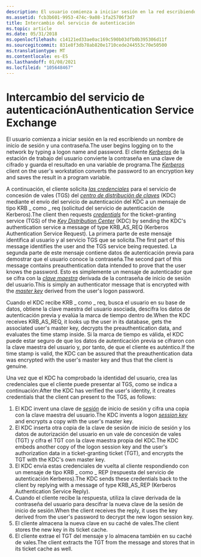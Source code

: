 ```yaml
---
description: El usuario comienza a iniciar sesión en la red escribiendo un nombre de inicio de sesión y una contraseña. El cliente Kerberos de la estación de trabajo del usuario convierte la contraseña en una clave de cifrado y guarda el resultado en una variable de programa.
ms.assetid: fcb3b601-9953-474c-9a08-1fa25706f3d7
title: Intercambio del servicio de autenticación
ms.topic: article
ms.date: 05/31/2018
ms.openlocfilehash: c14121ed33ae0ac169c590b03dfb0b395306d11f
ms.sourcegitcommit: 831e8f3db78ab820e1710cede244553c70e50500
ms.translationtype: MT
ms.contentlocale: es-ES
ms.lasthandoff: 01/08/2021
ms.locfileid: "105648467"
---
```

# <a name="authentication-service-exchange"></a><span data-ttu-id="efa10-104">Intercambio del servicio de autenticación</span><span class="sxs-lookup"><span data-stu-id="efa10-104">Authentication Service Exchange</span></span>

<span data-ttu-id="efa10-105">El usuario comienza a iniciar sesión en la red escribiendo un nombre de inicio de sesión y una contraseña.</span><span class="sxs-lookup"><span data-stu-id="efa10-105">The user begins logging on to the network by typing a logon name and password.</span></span> <span data-ttu-id="efa10-106">El cliente [*Kerberos*](/windows/desktop/SecGloss/k-gly) de la estación de trabajo del usuario convierte la contraseña en una clave de cifrado y guarda el resultado en una variable de programa.</span><span class="sxs-lookup"><span data-stu-id="efa10-106">The [*Kerberos*](/windows/desktop/SecGloss/k-gly) client on the user's workstation converts the password to an encryption key and saves the result in a program variable.</span></span>

<span data-ttu-id="efa10-107">A continuación, el cliente solicita [*las credenciales*](/windows/desktop/SecGloss/c-gly) para el servicio de concesión de vales (TGS) del [*centro de distribución de claves*](/windows/desktop/SecGloss/k-gly) (KDC) mediante el envío del servicio de autenticación del KDC a un mensaje de tipo KRB \_ como \_ req (solicitud del servicio de autenticación de Kerberos).</span><span class="sxs-lookup"><span data-stu-id="efa10-107">The client then requests [*credentials*](/windows/desktop/SecGloss/c-gly) for the ticket-granting service (TGS) of the [*Key Distribution Center*](/windows/desktop/SecGloss/k-gly) (KDC) by sending the KDC's authentication service a message of type KRB\_AS\_REQ (Kerberos Authentication Service Request).</span></span> <span data-ttu-id="efa10-108">La primera parte de este mensaje identifica al usuario y al servicio TGS que se solicita.</span><span class="sxs-lookup"><span data-stu-id="efa10-108">The first part of this message identifies the user and the TGS service being requested.</span></span> <span data-ttu-id="efa10-109">La segunda parte de este mensaje contiene datos de autenticación previa para demostrar que el usuario conoce la contraseña.</span><span class="sxs-lookup"><span data-stu-id="efa10-109">The second part of this message contains preauthentication data intended to prove that the user knows the password.</span></span> <span data-ttu-id="efa10-110">Esto es simplemente un mensaje de autenticador que se cifra con la [*clave maestra*](/windows/desktop/SecGloss/m-gly) derivada de la contraseña de inicio de sesión del usuario.</span><span class="sxs-lookup"><span data-stu-id="efa10-110">This is simply an authenticator message that is encrypted with the [*master key*](/windows/desktop/SecGloss/m-gly) derived from the user's logon password.</span></span>

<span data-ttu-id="efa10-111">Cuando el KDC recibe KRB \_ como \_ req, busca el usuario en su base de datos, obtiene la clave maestra del usuario asociada, descifra los datos de autenticación previa y evalúa la marca de tiempo dentro de.</span><span class="sxs-lookup"><span data-stu-id="efa10-111">When the KDC receives KRB\_AS\_REQ, it looks up the user in its database, gets the associated user's master key, decrypts the preauthentication data, and evaluates the time stamp inside.</span></span> <span data-ttu-id="efa10-112">Si la marca de tiempo es válida, el KDC puede estar seguro de que los datos de autenticación previa se cifraron con la clave maestra del usuario y, por tanto, de que el cliente es auténtico.</span><span class="sxs-lookup"><span data-stu-id="efa10-112">If the time stamp is valid, the KDC can be assured that the preauthentication data was encrypted with the user's master key and thus that the client is genuine.</span></span>

<span data-ttu-id="efa10-113">Una vez que el KDC ha comprobado la identidad del usuario, crea las credenciales que el cliente puede presentar al TGS, como se indica a continuación:</span><span class="sxs-lookup"><span data-stu-id="efa10-113">After the KDC has verified the user's identity, it creates credentials that the client can present to the TGS, as follows:</span></span>

1.  <span data-ttu-id="efa10-114">El KDC invent una clave de [*sesión*](/windows/desktop/SecGloss/s-gly) de inicio de sesión y cifra una copia con la clave maestra del usuario.</span><span class="sxs-lookup"><span data-stu-id="efa10-114">The KDC invents a logon [*session key*](/windows/desktop/SecGloss/s-gly) and encrypts a copy with the user's master key.</span></span>
2.  <span data-ttu-id="efa10-115">El KDC inserta otra copia de la clave de sesión de inicio de sesión y los datos de autorización del usuario en un vale de concesión de vales (TGT) y cifra el TGT con la clave maestra propia del KDC.</span><span class="sxs-lookup"><span data-stu-id="efa10-115">The KDC embeds another copy of the logon session key and the user's authorization data in a ticket-granting ticket (TGT), and encrypts the TGT with the KDC's own master key.</span></span>
3.  <span data-ttu-id="efa10-116">El KDC envía estas credenciales de vuelta al cliente respondiendo con un mensaje de tipo KRB \_ como \_ REP (respuesta del servicio de autenticación Kerberos).</span><span class="sxs-lookup"><span data-stu-id="efa10-116">The KDC sends these credentials back to the client by replying with a message of type KRB\_AS\_REP (Kerberos Authentication Service Reply).</span></span>
4.  <span data-ttu-id="efa10-117">Cuando el cliente recibe la respuesta, utiliza la clave derivada de la contraseña del usuario para descifrar la nueva clave de la sesión de inicio de sesión.</span><span class="sxs-lookup"><span data-stu-id="efa10-117">When the client receives the reply, it uses the key derived from the user's password to decrypt the new logon session key.</span></span>
5.  <span data-ttu-id="efa10-118">El cliente almacena la nueva clave en su caché de vales.</span><span class="sxs-lookup"><span data-stu-id="efa10-118">The client stores the new key in its ticket cache.</span></span>
6.  <span data-ttu-id="efa10-119">El cliente extrae el TGT del mensaje y lo almacena también en su caché de vales.</span><span class="sxs-lookup"><span data-stu-id="efa10-119">The client extracts the TGT from the message and stores that in its ticket cache as well.</span></span>

 

 
